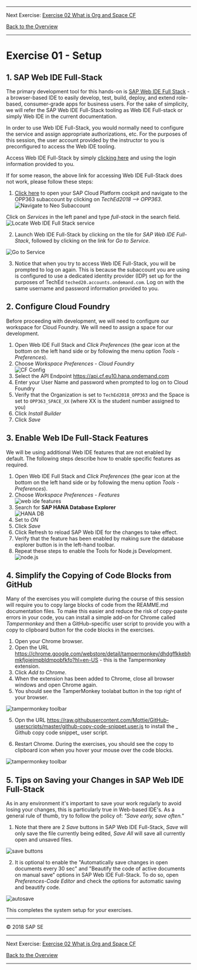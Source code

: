 - - - -
Next Exercise: [Exercise 02 What is Org and Space CF](../Exercise-02-What-is-OrgandSpace-CF)

[Back to the Overview](../README.md)
- - - -
# Exercise 01 - Setup

## 1. SAP Web IDE Full-Stack
The primary development tool for this hands-on is [SAP Web IDE Full Stack](https://help.sap.com/viewer/825270ffffe74d9f988a0f0066ad59f0/CF/en-US/c175c03da2534e4b9b3ea28687f6cb0a.html) - a browser-based IDE to easily develop, test, build, deploy, and extend role-based, consumer-grade apps for business users. For the sake of simplicity, we will refer the SAP Web IDE Full-Stack tooling as Web IDE Full-stack or simply Web IDE in the current documentation.

In order to use Web IDE Full-Stack, you would normally need to configure the service and assign  appropriate authorizations, etc. For the purposes of this session, the user account provided by the instructor to you is preconfigured to access the Web IDE tooling.

Access Web IDE Full-Stack by simply [clicking here](https://webidecp-aevblwuamw.dispatcher.hana.ondemand.com/) and using the login information provided to you.

If for some reason, the above link for accessing Web IDE Full-Stack does not work, please follow these steps:
1. [Click here](https://account.hana.ondemand.com/cockpit) to open your SAP Cloud Platform cockpit and navigate to the OPP363 subaccount by clicking on _TechEd2018 --> OPP363_. 
![Navigate to Neo Subaccount](images/Setup1a_NeoSubaccountNavigation.jpg)

Click on _Services_ in the left panel and type _full-stack_ in the search field.
![Locate Web IDE Full Stack service](images/Setup1b_SearchWebIDE_FullStack.jpg)

2. Launch Web IDE Full-Stack by clicking on the tile for  _SAP Web IDE Full-Stack_, followed by clicking on the link for _Go to Service_.

![Go to Service](images/setup3_so_to_service.JPG)

3. Notice that when you try to access Web IDE Full-Stack, you will be prompted to log on again. This is because the subaccount you are using is configured to use a dedicated identity provider (IDP) set up for the purposes of TechEd `teched20.accounts.ondemand.com`. Log on with the same username and password information provided to you.

## 2. Configure Cloud Foundry
Before proceeding with development, we will need to configure our workspace for Cloud Foundry. We will need to assign a space for our development.

1. Open Web IDE Full Stack and _Click Preferences_ (the gear icon at the bottom on the left hand side or by following the menu option _Tools - Preferences_).
2. Choose _Workspace Preferences - Cloud Foundry_<br>
![CF Config](images/setup6_cf_config.JPG)
3. Select the API Endpoint https://api.cf.eu10.hana.ondemand.com 
4. Enter your User Name and password when prompted to log on to Cloud Foundry
4. Verify that the Organization is set to `TechEd2018_OPP363` and the Space is set to `OPP363_SPACE_XX` (where XX is the student number assigned to you)
5. Click _Install Builder_
6. Click _Save_

## 3. Enable Web IDe Full-Stack Features

We will be using additional Web IDE features that are not enabled by default. The following steps describe how to enable specific features as required.

1. Open Web IDE Full Stack and _Click Preferences_ (the gear icon at the bottom on the left hand side or by following the menu option _Tools - Preferences_).
2. Choose _Workspace Preferences - Features_<br>
![web ide features](images/setup4_web_ide_features.JPG)
3. Search for **SAP HANA Database Explorer**<br>
![HANA DB](images/setup5_hana_db.JPG)
4. Set to _ON_
5. Click _Save_
6. Click Refresh to reload SAP Web IDE for the changes to take effect. 
7. Verify that the feature has been enabled by making sure the database explorer button is in the left-hand toolbar.
8. Repeat these steps to enable the Tools for Node.js Development.<br>
![node.js](images/setup5b_nodejs.JPG)

## 4. Simplify the Copying of Code Blocks from GitHub
Many of the exercises you will complete during the course of this session will require you to copy large blocks of code from the REAMME.md documentation files. To make this easier and reduce the risk of copy-paste errors in your code, you can install a simple add-on for Chrome called _Tampermonkey_ and then a GitHub-specific user script to provide you with a copy to clipboard button for the code blocks in the exercises.

1. Open your Chrome browser.
2. Open the URL https://chrome.google.com/webstore/detail/tampermonkey/dhdgffkkebhmkfjojejmpbldmpobfkfo?hl=en-US - this is the Tampermonkey extension.
3. Click _Add to Chrome_.
4. When the extension has been added to Chrome, close all browser windows and open Chrome again.
5. You should see the TamperMonkey toolabat button in the top right of your browser.

![tampermonkey toolbar](images/setup7_tampermonkey.JPG)

5. Opn the URL https://raw.githubusercontent.com/Mottie/GitHub-userscripts/master/github-copy-code-snippet.user.js to install the _ Github copy code snippet_ user script.

6. Restart Chrome. During the exercises, you should see the copy to clipboard icon when you hover your mouse over the code blocks.

![tampermonkey toolbar](images/setup8_copy_code_block.JPG)

## 5. Tips on Saving your Changes in SAP Web IDE Full-Stack
As in any environment it's important to save your work regularly to avoid losing your changes, this is particularly true in Web-based IDE's. As a general rule of thumb, try to follow the policy of: _"Save early, save often."_

1. Note that there are 2 _Save_ buttons in SAP Web IDE Full-Stack, _Save_ will only save the file currently being edited, _Save All_ will save all currently open and unsaved files.

![save buttons](images/setup9_save_buttons.JPG)

2. It is optional to enable the "Automatically save changes in open documents every 30 sec" and "Beautify the code of active documents on manual save" options in SAP Web IDE Full-Stack. To do so, open _Preferences-Code Editor_ and check the options for automatic saving and beautify code.

![autosave](images/setup10_save_prefs.JPG)


This completes the system setup for your exercises.
- - - -
© 2018 SAP SE
- - - -
Next Exercise: [Exercise 02 What is Org and Space CF](../Exercise-02-What-is-OrgandSpace-CF)

[Back to the Overview](../README.md)
- - - -


